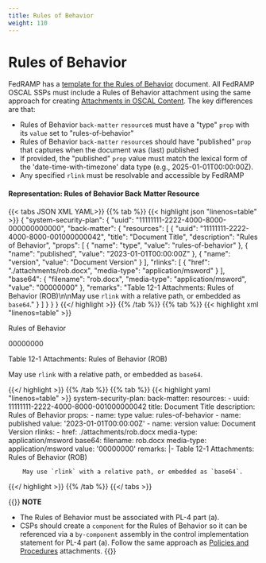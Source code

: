```yaml
---
title: Rules of Behavior
weight: 110
---
```

# Rules of Behavior

FedRAMP has a [template for the Rules of Behavior](https://www.fedramp.gov/assets/resources/templates/SSP-Appendix-F-Rules-of-Behavior-(RoB)-Template.docx) document.  All FedRAMP OSCAL SSPs must include a Rules of Behavior attachment  using the same approach for creating [Attachments in OSCAL Content](/documentation/general-concepts/oscal-attachments/).  The key differences are that:
- Rules of Behavior `back-matter` `resource`s must have a "type" `prop` with its `value` set to "rules-of-behavior"
- Rules of Behavior `back-matter` `resource`s should have "published" `prop` that captures when the document was (last) published
- If provided, the "published" `prop` value must match the lexical form of the 'date-time-with-timezone' data type (e.g., 2025-01-01T00:00:00Z).
- Any specified `rlink` must be resolvable and accessible by FedRAMP

#### Representation: Rules of Behavior Back Matter Resource
{{< tabs JSON XML YAML>}}
{{% tab %}}
{{< highlight json "linenos=table" >}}
{
    "system-security-plan": {
        "uuid": "11111111-2222-4000-8000-000000000000",
        "back-matter": {
            "resources": [
                {
                    "uuid": "11111111-2222-4000-8000-001000000042",
                    "title": "Document Title",
                    "description": "Rules of Behavior",
                    "props": [
                        {
                            "name": "type",
                            "value": "rules-of-behavior"
                        },
                        {
                            "name": "published",
                            "value": "2023-01-01T00:00:00Z"
                        },
                        {
                            "name": "version",
                            "value": "Document Version"
                        }
                    ],
                    "rlinks": [
                        {
                            "href": "./attachments/rob.docx",
                            "media-type": "application/msword"
                        }
                    ],
                    "base64": {
                        "filename": "rob.docx",
                        "media-type": "application/msword",
                        "value": "00000000"
                    },
                    "remarks": "Table 12-1 Attachments: Rules of Behavior (ROB)\n\nMay use `rlink` with a relative path, or embedded as `base64`."
                }
            ]
        }
    }
}
{{</ highlight >}}
{{% /tab %}}
{{% tab %}}
{{< highlight xml "linenos=table" >}}
<system-security-plan uuid="11111111-2222-4000-8000-000000000000">
	<back-matter>
        <resource uuid="11111111-2222-4000-8000-001000000042">
            <title>Document Title</title>
            <description>
                <p>Rules of Behavior</p>
            </description>
            <prop name="type" value="rules-of-behavior"/>
            <prop name="published" value="2023-01-01T00:00:00Z"/>
            <prop name="version" value="Document Version"/>
            <rlink href="./attachments/rob.docx" media-type="application/msword"/>
            <base64 filename="rob.docx" media-type="application/msword">00000000</base64>
            <remarks>
                <p>Table 12-1 Attachments: Rules of Behavior (ROB)</p>
                <p>May use <code>rlink</code> with a relative path, or embedded as <code>base64</code>.</p>
            </remarks>
        </resource>
	</back-matter>
</system-security-plan>
{{</ highlight >}}
{{% /tab %}}
{{% tab %}}
{{< highlight yaml "linenos=table" >}}
system-security-plan:
  back-matter:
    resources:
    - uuid: 11111111-2222-4000-8000-001000000042
      title: Document Title
      description: Rules of Behavior
      props:
      - name: type
        value: rules-of-behavior
      - name: published
        value: '2023-01-01T00:00:00Z'
      - name: version
        value: Document Version
      rlinks:
      - href: ./attachments/rob.docx
        media-type: application/msword
      base64:
        filename: rob.docx
        media-type: application/msword
        value: '00000000'
      remarks: |-
        Table 12-1 Attachments: Rules of Behavior (ROB)

        May use `rlink` with a relative path, or embedded as `base64`.
{{</ highlight >}}
{{% /tab %}}
{{</ tabs >}}


{{<callout>}}
**NOTE**

- The Rules of Behavior must be associated with PL-4 part (a).
- CSPs should create a `component` for the Rules of Behavior so it can be referenced via a `by-component` assembly in the control implementation statement for PL-4 part (a). Follow the same approach as [Policies and Procedures](/documentation/ssp/oscal-representation/required-attachments/policies-and-procedures) attachments.
{{</callout>}}